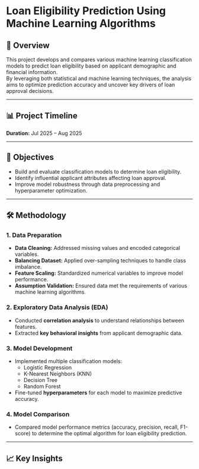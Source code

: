# Loan Eligibility Prediction Using Machine Learning Algorithms

## 📌 Overview
This project develops and compares various machine learning classification models to predict loan eligibility based on applicant demographic and financial information.  
By leveraging both statistical and machine learning techniques, the analysis aims to optimize prediction accuracy and uncover key drivers of loan approval decisions.

---

## 📊 Project Timeline
**Duration:** Jul 2025 – Aug 2025

---

## 🎯 Objectives
- Build and evaluate classification models to determine loan eligibility.
- Identify influential applicant attributes affecting loan approval.
- Improve model robustness through data preprocessing and hyperparameter optimization.

---

## 🛠️ Methodology

### 1. **Data Preparation**
- **Data Cleaning:** Addressed missing values and encoded categorical variables.
- **Balancing Dataset:** Applied over-sampling techniques to handle class imbalance.
- **Feature Scaling:** Standardized numerical variables to improve model performance.
- **Assumption Validation:** Ensured data met the requirements of various machine learning algorithms.

### 2. **Exploratory Data Analysis (EDA)**
- Conducted **correlation analysis** to understand relationships between features.
- Extracted **key behavioral insights** from applicant demographic data.

### 3. **Model Development**
- Implemented multiple classification models:
  - Logistic Regression
  - K-Nearest Neighbors (KNN)
  - Decision Tree
  - Random Forest
- Fine-tuned **hyperparameters** for each model to maximize predictive accuracy.

### 4. **Model Comparison**
- Compared model performance metrics (accuracy, precision, recall, F1-score) to determine the optimal algorithm for loan eligibility prediction.

---

## 📈 Key Insights
